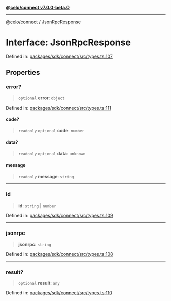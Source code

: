 [**@celo/connect v7.0.0-beta.0**](../README.md)

***

[@celo/connect](../globals.md) / JsonRpcResponse

# Interface: JsonRpcResponse

Defined in: [packages/sdk/connect/src/types.ts:107](https://github.com/celo-org/developer-tooling/blob/master/packages/sdk/connect/src/types.ts#L107)

## Properties

### error?

> `optional` **error**: `object`

Defined in: [packages/sdk/connect/src/types.ts:111](https://github.com/celo-org/developer-tooling/blob/master/packages/sdk/connect/src/types.ts#L111)

#### code?

> `readonly` `optional` **code**: `number`

#### data?

> `readonly` `optional` **data**: `unknown`

#### message

> `readonly` **message**: `string`

***

### id

> **id**: `string` \| `number`

Defined in: [packages/sdk/connect/src/types.ts:109](https://github.com/celo-org/developer-tooling/blob/master/packages/sdk/connect/src/types.ts#L109)

***

### jsonrpc

> **jsonrpc**: `string`

Defined in: [packages/sdk/connect/src/types.ts:108](https://github.com/celo-org/developer-tooling/blob/master/packages/sdk/connect/src/types.ts#L108)

***

### result?

> `optional` **result**: `any`

Defined in: [packages/sdk/connect/src/types.ts:110](https://github.com/celo-org/developer-tooling/blob/master/packages/sdk/connect/src/types.ts#L110)
